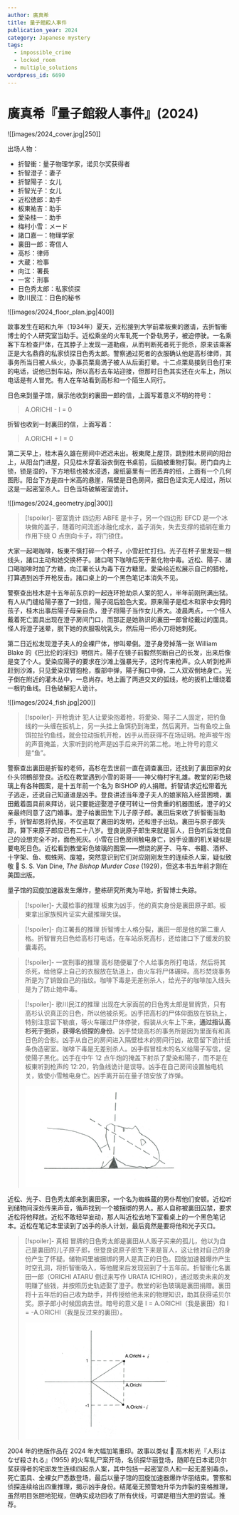 ```yaml
---
author: 廣真希
title: 量子館殺人事件
publication_year: 2024
category: Japanese mystery
tags:
  - impossible_crime
  - locked_room
  - multiple_solutions
wordpress_id: 6690
---
```


# 廣真希『量子館殺人事件』(2024)

![[images/2024_cover.jpg|250]]

出场人物：
* 折智衝：量子物理学家，诺贝尔奖获得者
* 折智澄子：妻子
* 折智陽子：女儿
* 折智光子：女儿
* 近松徳郎：助手
* 板東祐吉：助手
* 愛染桂一：助手
* 梅村小雪：メード
* 諸口嘉一：物理学家
* 裏田一郎：寄信人
* 高杉：律师
* 大蔵：检事
* 向江：署長
* 一宮：刑事
* 日色秀太郎：私家侦探
* 歌川民江：日色的秘书

![[images/2024_floor_plan.jpg|400]]

故事发生在昭和九年（1934年）夏天，近松接到大学前辈板東的邀请，去折智衝博士的个人研究室当助手。近松乘坐的火车轧死一个卧轨男子，被迫停驶。一名乘客下车检查尸体，在其脖子上发现一道勒痕，从而判断死者死于扼杀，原来该乘客正是大名鼎鼎的私家侦探日色秀太郎。警察通过死者的衣服确认他是高杉律师，其事务所当日被人纵火，办事员栗島満子被人从后面打晕。十二点栗島接到日色打来的电话，说他已到车站，所以高杉去车站迎接，但那时日色其实还在火车上，所以电话是有人冒充。有人在车站看到高杉和一个陌生人同行。

日色来到量子馆，展示他收到的裏田一郎的信，上面写着意义不明的符号：
> A.ORICHI - I = 0

折智也收到一封裏田的信，上面写着：
> A.ORICHI + I = 0

第二天早上，桂木喜久雄在房间中迟迟未出。板東爬上屋顶，跳到桂木房间的阳台上，从阳台门进屋，只见桂木穿着浴衣倒在书桌前，后脑被重物打裂。房门自内上锁，锁是湿的，下方地毯也被水浸透，废纸篓里有一团丢弃的纸，上面有一个几何图形。阳台下方是四十米高的悬崖，隔壁是日色房间，据日色证实无人经过，所以这是一起密室杀人。日色当场破解密室诡计。

![[images/2024_geometry.jpg|300]]

> [!spoiler]- 密室诡计
> 四边形 ABFE 是卡子，另一个四边形 EFCD 是一个冰块做的盖子，随着时间流逝冰融化成水，盖子消失，失去支撑的插销在重力作用下绕 O 点倒向卡子，将门锁住。

大家一起喝咖啡，板東不慎打碎一个杯子，小雪赶忙打扫。光子在杯子里发现一根线头，諸口主动和她交换杯子。諸口喝下咖啡后死于氰化物中毒。近松、陽子、諸口喝咖啡时加了方糖，向江署长认为毒下在方糖里。愛染给近松展示自己的猎枪，打算遇到凶手开枪反击。諸口桌上的一个黑色笔记本消失不见。

警察查出桂木是十五年前东京的一起连环抢劫杀人案的犯人，半年前刚刑满出狱。有人从门缝给陽子塞了一封信，陽子阅后脸色大变。原来陽子是桂木和家中女佣的孩子，桂木出事后陽子母亲自杀，澄子将陽子当作女儿养大。凌晨两点，一个怪人戴着死亡面具出现在澄子房间门口，而那正是她熟识的裏田一郎曾经戴过的面具。怪人将澄子迷晕，脱下她的衣服吸吮乳头，然后用一把小刀将她刺死。

第二日近松发现澄子夫人的全裸尸体，惨叫晕倒。澄子身旁掉落一张 William Blake 的《巴比伦的淫妇》明信片。陽子在镜子前毅然剪断自己的长发，出来后像是变了个人。愛染应陽子的要求在沙滩上强暴光子，这时传来枪声。众人听到枪声赶到沙滩，只见愛染双臂抱枪，腹部中弹，陽子胸口中弹，二人双双倒地身亡。光子倒在附近的灌木丛中，一息尚存。地上画了两道交叉的弧线，枪的扳机上缠绕着一根钓鱼线。日色破解犯人诡计。

![[images/2024_fish.jpg|200]]

> [!spoiler]- 开枪诡计
> 犯人让愛染抱着枪，将愛染、陽子二人固定，把钓鱼线的一头缠在扳机上，另一头挂上鱼饵扔到海里，然后离开。当有鱼咬上鱼饵拉扯钓鱼线，就会拉动扳机开枪，凶手从而获得不在场证明。枪声被午炮的声音掩盖，大家听到的枪声是凶手后来开的第二枪。地上符号的意义是“鱼”。

警察查出裏田是折智的老师，高杉在去世前一直在调查裏田，还找到了裏田家的女仆头领鶴部登良。近松在教堂遇到小雪的哥哥——神父梅村宇礼雄。教堂的彩色玻璃上有各种图案，是十五年前一个名为 BISHOP 的人捐赠。折智请求近松带着光子逃走，还说自己知道谁是凶手。登良讲述当年澄子夫人的娘家陷入经营困境，裏田戴着面具前来拜访，说只要能迎娶澄子便可转让一份贵重的机器图纸，澄子的父亲最终同意了这门婚事。澄子给裏田生下儿子原子郎。裏田后来收了折智衝当助手，折智却恩将仇报，不仅盗取了裏田的发明，还和澄子出轨。裏田与原子郎失踪，算下来原子郎应已有二十八岁。登良说原子郎生来就是盲人，日色听后发觉自己的设想完全不对，面色死灰。小雪在日色房间触电身亡，凶手设置的机关疑似是要电死日色。近松看到教堂彩色玻璃的图案——燃烧的房子、马车、书籍、酒杯、十字架、鱼、蜘蛛网、废墟，突然意识到它们对应刚刚发生的连续杀人案，疑似致敬 📖 S. S. Van Dine, <i>The Bishop Murder Case</i> (1929)，但这本书五年前才刚在美国出版。

量子馆的回旋加速器发生爆炸，整栋研究所夷为平地，折智博士失踪。

> [!spoiler]- 大蔵检事的推理
> 板東为凶手，他的真实身份是裏田原子郎。板東拿出家族照片证实大蔵推理失误。

> [!spoiler]- 向江署長的推理
> 折智博士人格分裂，裏田一郎是他的第二重人格。折智冒充日色给高杉打电话，在车站杀死高杉，还给諸口下了缓发的胶囊毒药。

> [!spoiler]- 一宮刑事的推理
> 高杉随便雇了个人给事务所打电话，然后将其杀死，给他穿上自己的衣服放在轨道上，由火车将尸体碾碎。高杉焚烧事务所是为了销毁自己的指纹。咖啡下毒是无差别杀人，给光子的咖啡加入线头是为了防止她中毒。

> [!spoiler]- 歌川民江的推理
> 出现在大家面前的日色秀太郎是冒牌货，只有高杉认识真正的日色，所以他被杀死。凶手把高杉的尸体仰面放在铁轨上，特别注意留下勒痕，等火车碾过尸体停驶，假装从火车上下来，<b>通过指认高杉死于扼杀，获得名侦探的身份</b>。凶手焚烧高杉的事务所是因为里面有和真日色的合影。凶手从自己的房间进入隔壁桂木的房间行凶，故意留下诡计纸条伪造密室。咖啡下毒是无差别杀人。凶手假冒桂木的名义给陽子写信，促使陽子黑化。凶手在中午 12 点午炮的掩盖下射杀了愛染和陽子，而不是在板東听到枪声的 12:20，钓鱼线诡计是误导。凶手在自己房间设置触电机关，致使小雪触电身亡。凶手离开前在量子馆安放了炸弹。
> 
> <img src=images/2024_cut.jpg width=350/>

近松、光子、日色秀太郎来到裏田家，一个名为蜘蛛蔵的男仆帮他们安顿。近松听到储物间深处传来声音，循声找到一个被捆绑的男人。那人自称被裏田囚禁，要求近松将他释放。近松不敢轻举妄动，那人叫近松去地下室看桌上的一个黑色笔记本。近松在笔记本里读到了凶手的杀人计划，最后竟然是要将他和光子灭口。

> [!spoiler]- 真相
> 冒牌的日色秀太郎是裏田从人贩子买来的孤儿，他以为自己是裏田的儿子原子郎，但登良说原子郎生下来是盲人，这让他对自己的身份产生了怀疑。储物间里被捆绑的男人是真正的日色。回旋加速器爆炸产生时空孔洞，将折智衝吸入，等他醒来后发现回到了十五年前。折智衝化名裏田一郎（ORICHI ATARU 倒过来写作 URATA ICHIRO），通过贩卖未来的发明赚了些钱，并按照历史轨迹娶了澄子。教堂的彩色玻璃是裏田捐赠。裏田将十五年后的自己收为助手，并传授给他未来的物理知识，助其获得诺贝尔奖。原子郎小时候因病去世。暗号的意义是 I = A.ORICHI（我是裏田）和 I = -A.ORICHI（我是反过来的裏田）。
> 
> <img src=images/2024_complex_plane.jpg width=350/>

2004 年的绝版作品在 2024 年大幅加笔重印。故事以类似 📖 高木彬光『人形はなぜ殺される』(1955) 的火车轧尸案开场，名侦探华丽登场，随即在日本诺贝尔奖获得者的宅邸发生连续四起杀人案，其中包括一起密室杀人和一起无差别毒杀，死亡面具、全裸女尸悉数登场，最后以量子馆的回旋加速器爆炸华丽结束。警察和侦探连续给出四重推理，揭示凶手身份。结尾毫无预警地升华为炸裂的变格推理，虽然明目张胆地犯规，但确实成功回收了所有伏线，可谓是相当大胆的尝试。推荐。